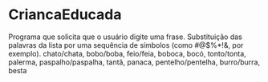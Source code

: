 # CriancaEducada
Programa que solicita que o usuário digite uma frase. Substituição das palavras da lista por uma sequência de símbolos (como #@$%*!&amp;, por exemplo).  chato/chata, bobo/boba, feio/feia, boboca, bocó, tonto/tonta, palerma, paspalho/paspalha, tantã, panaca, pentelho/pentelha, burro/burra, besta
